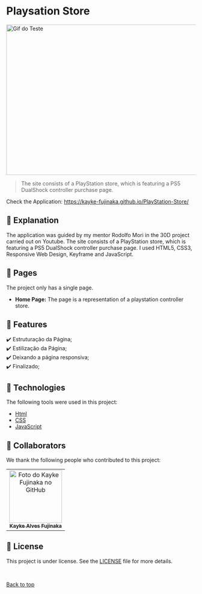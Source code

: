 # Playsation Store

<img src="./img/gif.gif" width="800px" height="400px" alt="Gif do Teste">

>  The site consists of a PlayStation store, which is featuring a PS5 DualShock controller purchase page.

Check the Application: https://kayke-fujinaka.github.io/PlayStation-Store/
## :page_facing_up: Explanation

The application was guided by my mentor Rodolfo Mori in the 30D project carried out on Youtube. The site consists of a PlayStation store, which is featuring a PS5 DualShock controller purchase page. I used HTML5, CSS3, Responsive Web Design, Keyframe and JavaScript.
## 📁 Pages

The project only has a single page.

- **Home Page:** The page is a representation of a playstation controller store.
## :dart: Features ##

:heavy_check_mark: Estruturação da Página;\
:heavy_check_mark: Estilização da Página;\
:heavy_check_mark: Deixando a página responsiva;\
:heavy_check_mark: Finalizado;

## :rocket: Technologies ##

The following tools were used in this project:

- [Html](https://developer.mozilla.org/pt-BR/docs/Web/HTML/Element/html/)  
- [CSS](https://developer.mozilla.org/pt-BR/docs/Web/CSS)  
- [JavaScript](https://developer.mozilla.org/pt-BR/docs/Web/JavaScript) 

## 🤝 Collaborators

We thank the following people who contributed to this project:

<table>
  <tr>
    <td align="center">
      <a href="#">
        <img src="https://avatars.githubusercontent.com/u/98772000?s=400&u=80de9af672be7f75cc7a546838552cf63d5b82fe&v=4" width="140px;" alt="Foto do Kayke Fujinaka no GitHub"/><br>
        <sub>
          <b>Kayke Alves Fujinaka</b>
        </sub>
      </a>
    </td>
  </tr>
</table>

## 📝 License

This project is under license. See the [LICENSE](LICENSE.md) file for more details.

&#xa0;

<a href="#top">Back to top</a>


